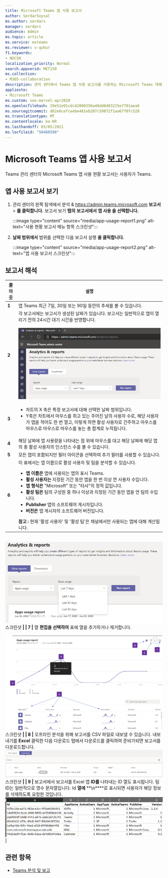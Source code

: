 ```yaml
---
title: Microsoft Teams 앱 사용 보고서
author: SerdarSoysal
ms.author: serdars
manager: serdars
audience: Admin
ms.topic: article
ms.service: msteams
ms.reviewer: v-quhur
f1.keywords:
- NOCSH
localization_priority: Normal
search.appverid: MET150
ms.collection:
- M365-collaboration
description: 관리 센터에서 Teams 앱 사용 보고서를 사용하는 Microsoft Teams 대해 자세히 알아보습니다.
appliesto:
- Microsoft Teams
ms.custom: seo-marvel-apr2020
ms.openlocfilehash: 29e51e91cdc42000350a48dd0d83225e7791aea6
ms.sourcegitcommit: d62e6cefceebe481eb207c59872f1aa67f0fc528
ms.translationtype: MT
ms.contentlocale: ko-KR
ms.lasthandoff: 03/05/2021
ms.locfileid: "50460598"
---
```

# <a name="microsoft-teams-app-usage-report"></a>Microsoft Teams 앱 사용 보고서

Teams 관리 센터의 Microsoft Teams 앱 사용 현황 보고서는 사용자가 Teams.  

## <a name="view-the-app-usage-report"></a>앱 사용 보고서 보기

1.  관리 센터의 왼쪽 탐색에서 분석 & <https://admin.teams.microsoft.com> **보고서** \> **를 클릭합니다.** 보고서 보기 **탭의** **보고서에서** **앱 사용 을 선택합니다.**

     :::image type="content" source="media/app-usage-report1.png" alt-text="사용 현황 보고서 메뉴 항목 스크린샷":::

2.  **날짜 범위에서** 범위를 선택한 다음 보고서 실행 **을 클릭합니다.**

      :::image type="content" source="media/app-usage-report2.png" alt-text="앱 사용 보고서 스크린샷":::

## <a name="interpret-the-report"></a>보고서 해석

|콜아웃 |설명  |
|--------|-------------|
|**1**   |앱 Teams 최근 7일, 30일 또는 90일 동안의 추세를 볼 수 있습니다. |
|**2**   |각 보고서에는 보고서가 생성된 날짜가 있습니다. 보고서는 일반적으로 앱이 열리기 전의 24시간 대기 시간을 반영합니다. <br><br>![날짜 범위를 보여주는 앱 사용 보고서 스크린샷](media/app-usage-report3.png)|
|**3**    | <ul><li>차트의 X 축은 특정 보고서에 대해 선택한 날짜 범위입니다.</li><li>Y축은 차트에서 마우스를 쥐고 있는 주어진 날의 사용자 수로, 해당 사용자가 앱을 적어도 한 번 열고, 이렇게 하면 활성 사용자로 간주하고 마우스를 마우스로 마우스로 마우스를 놓는 총 합계로 누적됩니다.</li></ul>|
|**4**   |해당 날짜에 앱 사용량을 나타내는 점 위에 마우스를 대고 해당 날짜에 해당 앱의 총 활성 사용자의 인스턴스 수를 볼 수 있습니다.  |
|**5**   |모든 앱이 포함되지만 필터 아이콘을 선택하여 추가 필터를 사용할 수 있습니다.  |
|**6**   |이 표에서는 앱 이름으로 활성 사용자 및 팀을 분석할 수 있습니다.<br><ul><li>**앱 이름은** 앱에 사용되는 앱의 표시 Teams.</li><li>**활성 사용자는** 지정된 기간 동안 앱을 한 번 이상 연 사용자 수입니다.</li><li>**앱 형식은** "Microsoft" 또는 "타사"의 정적 값입니다.</li><li>**활성 팀은** 팀의 구성원 중 하나 이상과 지정된 기간 동안 앱을 연 팀의 수입니다.</li><li>**Publisher** 앱의 소프트웨어 게시자입니다.</li><li>**버전은** 앱 게시자의 소프트웨어 버전입니다.</li></ul><b> 참고 :</b> 현재 '활성 사용자' 및 '활성 팀'은 채널에서만 사용되는 앱에 대해 계산됩니다.     

<br>![앱 사용 보고서 ](media/app-usage-report4.png)  스크린샷 **| | 7 |**  열 **편집을 선택하여** 표에 열을 추가하거나 제거합니다.<br><br>![열 편집 페이지의 ](media/app-usage-report5.png)  스크린샷 **| | 8 |**  오프라인 분석을 위해 보고서를 CSV 파일로 내보낼 수 있습니다. 내보내기를 **Excel** 클릭한 다음 다운로드  탭에서 다운로드를  클릭하여 준비가되면 보고서를 다운로드합니다.<br>![다운로드 페이지 ](media/app-usage-report7.png) 스크린샷 **| | 9 |** 보고서에서 보고서를 Excel 앱 **ID를** 나타내는 ID 열도 표시됩니다. 팀 ID는 일반적으로 영수 문자열입니다. Id **열에** **\n****로 표시되면 사용자가 해당 정보를 삭제하도록 요청한 것입니다.<br>![다운로드한 보고서의 Excel 스크린샷](media/app-usage-report8.png)  |

## <a name="related-topics"></a>관련 항목

- [Teams 분석 및 보고](teams-reporting-reference.md)